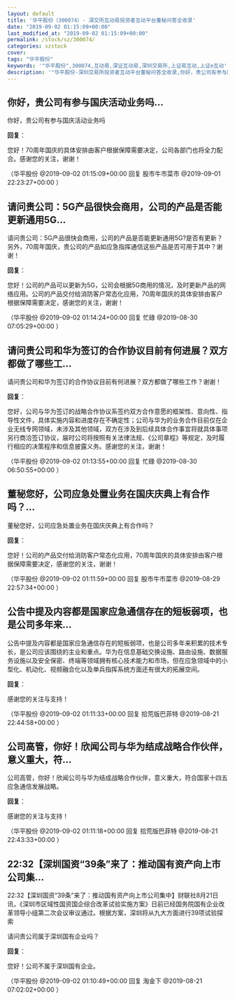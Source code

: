 ```yaml
---
layout: default
title: '华平股份（300074）- 深交所互动易投资者互动平台董秘问答全收录'
date: "2019-09-02 01:15:09+00:00"
last_modified_at: "2019-09-02 01:15:09+00:00"
permalink: /stock/sz/300074/
categories: szstock
cover: 
tags: "华平股份"
keywords: '"华平股份",300074,互动易,深证互动易,深圳交易所,上证易互动,上证e互动'
description: '"华平股份-深圳交易所投资者互动平台董秘问答全收录,你好，贵公司有参与国庆活动业务吗"'
---
```


## 你好，贵公司有参与国庆活动业务吗...

你好，贵公司有参与国庆活动业务吗

**回复**：

您好！70周年国庆的具体安排由客户根据保障需要决定，公司各部门也将全力配合。感谢您的关注，谢谢！ 

（华平股份  @2019-09-02 01:15:09+00:00 回复 股市牛市菜市  @2019-09-01 22:23:27+00:00 ）

## 请问贵公司：5G产品很快会商用，公司的产品是否能更新通用5G...

请问贵公司：5G产品很快会商用，公司的产品是否能更新通用5G?是否有更新？
另外，70周年国庆，贵公司的产品如应急指挥通信这些产品是否可用于其中？谢谢！

**回复**：

您好！公司的产品可以更新为5G，公司会根据5G商用的情况，及时更新产品的网络应用。公司的产品交付给消防客户常态化应用，70周年国庆的具体安排由客户根据保障需要决定，感谢您的关注，谢谢！ 

（华平股份  @2019-09-02 01:14:24+00:00 回复 忙碌  @2019-08-30 07:05:29+00:00 ）

## 请问贵公司和华为签订的合作协议目前有何进展？双方都做了哪些工...

请问贵公司和华为签订的合作协议目前有何进展？双方都做了哪些工作？谢谢！

**回复**：

您好，公司与华为签订的战略合作协议系签约双方合作意愿的框架性、意向性、指导性文件，具体实施内容和进度存在不确定性；公司与华为的业务合作目前仅在企业无线专网领域，未涉及其他领域，双方在涉及到后续具体合作事宜将就具体事项另行商洽签订协议，届时公司将按照有关法律法规、《公司章程》等规定，及时履行相应的决策程序和信息披露义务。感谢您的关注，谢谢！ 

（华平股份  @2019-09-02 01:13:55+00:00 回复 忙碌  @2019-08-30 06:50:55+00:00 ）

## 董秘您好，公司应急处置业务在国庆庆典上有合作吗？...

董秘您好，公司应急处置业务在国庆庆典上有合作吗？

**回复**：

您好！公司的产品交付给消防客户常态化应用，70周年国庆的具体安排由客户根据保障需要决定，感谢您的关注，谢谢！ 

（华平股份  @2019-09-02 01:11:59+00:00 回复 股市牛市菜市  @2019-08-29 22:57:34+00:00 ）

## 公告中提及内容都是国家应急通信存在的短板弱项，也是公司多年来...

公告中提及内容都是国家应急通信存在的短板弱项，也是公司多年来积累的技术专长，是公司应该围绕的主业和重点。华为在信息基础交换设施、路由设施、数据服务设施以及安全保密、终端等领域拥有核心技术能力和市场，但在应急领域中的小型化、机动化、视频融合化以及单兵指挥系统方面还有很大的拓展空间。

**回复**：

感谢您的关注与支持！ 

（华平股份  @2019-09-02 01:11:33+00:00 回复 拾荒版巴菲特  @2019-08-21 22:44:58+00:00 ）

## 公司高管，你好！欣闻公司与华为结成战略合作伙伴，意义重大，符...

公司高管，你好！欣闻公司与华为结成战略合作伙伴，意义重大，符合国家十四五应急通信发展战略。

**回复**：

感谢您的关注与支持！ 

（华平股份  @2019-09-02 01:11:18+00:00 回复 拾荒版巴菲特  @2019-08-21 22:43:33+00:00 ）

## 22:32【深圳国资“39条”来了：推动国有资产向上市公司集...

22:32【深圳国资“39条”来了：推动国有资产向上市公司集中】财联社8月21日讯，《深圳市区域性国资国企综合改革试验实施方案》日前已经国务院国有企业改革领导小组第二次会议审议通过。根据方案，深圳将从九大方面进行39项试验探索

请问贵公司属于深圳国有企业吗？

**回复**：

您好！公司不属于深圳国有企业。 

（华平股份  @2019-09-02 01:10:49+00:00 回复 淘金下  @2019-08-21 07:02:02+00:00 ）

